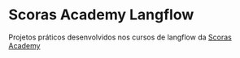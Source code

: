 # Scoras Academy Langflow
Projetos práticos desenvolvidos nos cursos de langflow da [Scoras Academy](https://scoras.com.br/academy/)